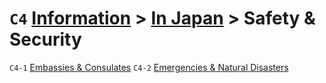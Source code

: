 # `C4` [Information](../../) > [In Japan](../) > Safety & Security

`C4-1` [Embassies & Consulates](embassies-and-consulates.md)
`C4-2` [Emergencies & Natural Disasters](emergencies-and-natural-disasters.md)
